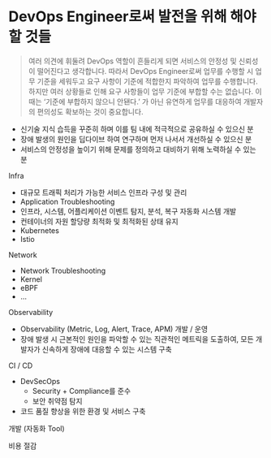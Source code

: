 # DevOps Engineer로써 발전을 위해 해야할 것들
> 여러 의견에 휘둘려 DevOps 역할이 흔들리게 되면 서비스의 안정성 및 신뢰성이 떨어진다고 생각합니다. 따라서 DevOps Engineer로써 업무를 수행할 시 업무 기준을 세워두고 요구 사항이 기준에 적합한지 파악하여 업무를 수행합니다. 하지만 여러 상황들로 인해 요구 사항들이 업무 기준에 부합할 수는 없습니다. 이때는 ‘기준에 부합하지 않으니 안됀다.’ 가 아닌 유연하게 업무를 대응하여 개발자의 편의성도 확보하는 것이 중요합니다.


* 신기술 지식 습득을 꾸준히 하며 이를 팀 내에 적극적으로 공유하실 수 있으신 분
* 장애 발생의 원인을 딥다이브 하여 연구하며 먼저 나서서 개선하실 수 있으신 분
* 서비스의 안정성을 높이기 위해 문제를 정의하고 대비하기 위해 노력하실 수 있는 분


Infra
- 대규모 트래픽 처리가 가능한 서비스 인프라 구성 및 관리
- Application Troubleshooting
- 인프라, 시스템, 어플리케이션 이벤트 탐지, 분석, 복구 자동화 시스템 개발
- 컨테이너의 자원 할당량 최적화 및 최적화된 상태 유지
- Kubernetes
- Istio

Network
- Network Troubleshooting
- Kernel
- eBPF
- …

Observability
- Observability (Metric, Log, Alert, Trace, APM) 개발 / 운영
- 장애 발생 시 근본적인 원인을 파악할 수 있는 직관적인 메트릭을 도출하여, 모든 개발자가 신속하게 장애에 대응할 수 있는 시스템 구축

CI / CD
- DevSecOps
    - Security + Compliance를 준수
    - 보안 취약점 탐지
- 코드 품질 향상을 위한 환경 및 서비스 구축

개발 (자동화 Tool)

비용 절감

